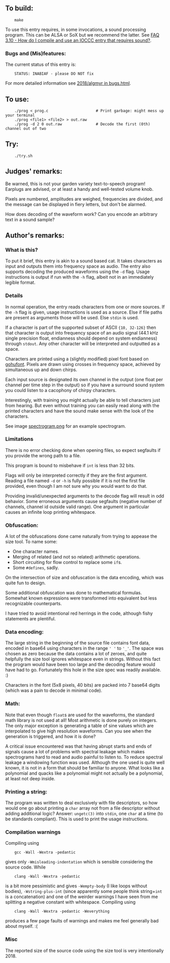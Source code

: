 ## To build:

``` <!---sh-->
    make
```

To use this entry requires, in some invocations, a sound processing program.
This can be ALSA or SoX but we recommend the latter. See [FAQ 3.10 - How do I
compile and use an IOCCC entry that requires sound?](../../faq.html#sox).


### Bugs and (Mis)features:

The current status of this entry is:

```
    STATUS: INABIAF - please DO NOT fix
```

For more detailed information see [2018/algmyr in bugs.html](../../bugs.html#2018_algmyr).


## To use:

``` <!---sh-->
    ./prog < prog.c                     # Print garbage: might mess up your terminal
    ./prog <file1> <file2> > out.raw
    ./prog -d 2 0 out.raw               # Decode the first (0th) channel out of two
```


## Try:

``` <!---sh-->
    ./try.sh
```


## Judges' remarks:

Be warned, this is not your garden variety text-to-speech program! Earplugs are advised,
or at least a handy and well-tested volume knob.

Pixels are numbered, amplitudes are weighed, frequencies are divided,
and the message can be displayed in fiery letters, but don't be alarmed.

How does decoding of the waveform work? Can you encode an arbitrary text in a
sound sample?


## Author's remarks:

### What is this?

To put it brief, this entry is akin to a sound based cat. It takes characters as
input and outputs them into frequency space as audio. The entry also supports
decoding the produced waveforms using the `-d` flag. Usage instructions is
output if run with the `-h` flag, albeit not in an immediately legible format.


### Details

In normal operation, the entry reads characters from one or more sources. If the
`-h` flag is given, usage instructions is used as a source. Else if file paths
are present as arguments those will be used. Else `stdin` is used.

If a character is part of the supported subset of ASCII `{10, 32-126}` then that
character is output into frequency space of an audio signal (44.1 kHz single
precision float, endianness should depend on system endianness) through `stdout`.
Any other character will be interpreted and outputted as a space.

Characters are printed using a (slightly modified) pixel font based on
[gohufont](https://github.com/hchargois/gohufont).
Pixels are drawn using crosses in frequency space, achieved by simultaneous up
and down chirps.

Each input source is designated its own channel in the output (one float per
channel per time step in the output) so if you have a surround sound system you
could listen to a cacophony of chirpy characters.

Interestingly, with training you might actually be able to tell characters just
from hearing. But even without training you can easily read along with the
printed characters and have the sound make sense with the look of the
characters.

See image [spectrogram.png](spectrogram.png) for an example spectrogram.


### Limitations

There is no error checking done when opening files, so expect segfaults if you
provide the wrong path to a file.

This program is bound to misbehave if `int` is less than 32 bits.

Flags will only be interpreted correctly if they are the first argument. Reading
a file named `-d` or `-h` is fully possible if it is not the first file
provided, even though I am not sure why you would want to do that.

Providing invalid/unexpected arguments to the decode flag will result in odd
behavior. Some erroneous arguments cause segfaults (negative number of channels,
channel id outside valid range). One argument in particular causes an infinite
loop printing whitespace.


### Obfuscation:

A lot of the obfuscations done came naturally from trying to appease the size
tool. To name some:

* One character names.
* Merging of related (and not so related) arithmetic operations.
* Short circuiting for flow control to replace some `if`s.
* Some `#defines`, sadly.

On the intersection of size and obfuscation is the data encoding, which was
quite fun to design.

Some additional obfuscation was done to mathematical formulas. Somewhat known
expressions were transformed into equivalent but less recognizable counterparts.

I have tried to avoid intentional red herrings in the code, although fishy
statements are plentiful.


### Data encoding:

The large string in the beginning of the source file contains font data, encoded
in base64 using characters in the range `' '` to `'_'`. The space was chosen as
zero because the data contains a lot of zeroes, and quite helpfully the size
tool ignores whitespace even in strings. Without this fact the program would
have been too large and the decoding feature would have had to go. Fortunately
this hole in the size spec was readily available. :)

Characters in the font (5x8 pixels, 40 bits) are packed into 7 base64 digits
(which was a pain to decode in minimal code).


### Math:

Note that even though `float`s are used for the waveforms, the standard math
library is not used at all! Most arithmetic is done purely on integers. The only
major exception is generating a table of sine values which are interpolated to
give high resolution waveforms. Can you see when the generation is triggered,
and how it is done?

A critical issue encountered was that having abrupt starts and ends of signals
cause a lot of problems with spectral leakage which makes spectrograms hard to
read and audio painful to listen to. To reduce spectral leakage a windowing
function was used. Although the one used is quite well known, it is not in a
form that should be familiar to anyone. What looks like a polynomial and quacks
like a polynomial might not actually be a polynomial, at least not deep inside.


### Printing a string:

The program was written to deal exclusively with file descriptors, so how would
one go about printing a `char` array not from a file descriptor without adding
additional logic? Answer: `ungetc(3)` into `stdin`, one `char` at a time (to be
standards compliant). This is used to print the usage instructions.


### Compilation warnings

Compiling using

``` <!---sh-->
    gcc -Wall -Wextra -pedantic
```

gives only `-Wmisleading-indentation` which is sensible considering the source code. While

``` <!---sh-->
    clang -Wall -Wextra -pedantic
```

is a bit more pessimistic and gives `-Wempty-body` (I like loops without
bodies), `-Wstring-plus-int` (since apparently some people think string+`int` is a
concatenation) and one of the weirder warnings I have seen from me splitting a
negative constant with whitespace. Compiling using

``` <!---sh-->
    clang -Wall -Wextra -pedantic -Weverything
```

produces a few page faults of warnings and makes me feel generally bad about
myself. :(


### Misc

The reported size of the source code using the size tool is very intentionally
2018.

<!--

    Copyright © 1984-2024 by Landon Curt Noll. All Rights Reserved.

    You are free to share and adapt this file under the terms of this license:

        Creative Commons Attribution-ShareAlike 4.0 International (CC BY-SA 4.0)

    For more information, see:

        https://creativecommons.org/licenses/by-sa/4.0/

-->
